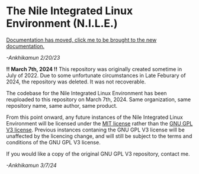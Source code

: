 # The Nile Integrated Linux Environment (N.I.L.E.)

[Documentation has moved, click me to be brought to the new documentation.](https://entertheduat.org)

*-Ankhikamun 2/20/23*



**!! March 7th, 2024 !!**
This repository was originally created sometime in July of 2022. Due to some unfortunate circumstances in Late Feburary of 2024, the repository was deleted. It was not recoverable.

The codebase for the Nile Integrated Linux Environment has been reuploaded to this repository on March 7th, 2024. Same organization, same repository name, same author, same product. 

From this point onward, any future instances of the Nile Integrated Linux Environment will be licensed under the [MIT license](https://opensource.org/license/mit) rather than the [GNU GPL V3 license](https://www.gnu.org/licenses/gpl-3.0.en.html). Previous instances contaning the GNU GPL V3 license will be unaffected by the licencing change, and will still be subject to the terms and conditions of the GNU GPL V3 license.

If you would like a copy of the original GNU GPL V3 repository, contact me.

*-Ankhikamun 3/7/24*
